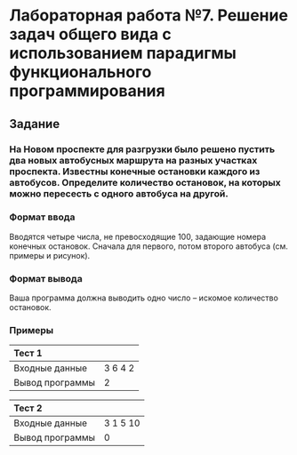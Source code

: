 # Лабораторная работа №7. Решение  задач  общего вида с использованием парадигмы функционального программирования

## Задание

### На Новом проспекте для разгрузки было решено пустить два новых автобусных маршрута на разных участках проспекта. Известны конечные остановки каждого из автобусов. Определите количество остановок, на которых можно пересесть с одного автобуса на другой.

### Формат ввода
Вводятся четыре числа, не превосходящие 100, задающие номера конечных остановок. Сначала для первого, потом второго автобуса (см. примеры и рисунок).

### Формат вывода
Ваша программа должна выводить одно число – искомое количество остановок.

### Примеры

| Тест 1          |         |
| :-------------- | :------ |
| Входные данные  | 3 6 4 2 |
| Вывод программы | 2       |


| Тест 2          |          |
| :-------------- | :------- |
| Входные данные  | 3 1 5 10 |
| Вывод программы | 0        |
